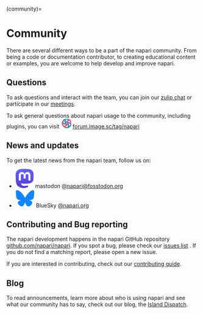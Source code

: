 (community)=

# Community

There are several different ways to be a part of the napari community. From
being a code or documentation contributor, to creating educational content or
examples, you are welcome to help develop and improve napari.

## Questions

To ask questions and interact with the team, you can join our
[zulip chat](https://napari.zulipchat.com/login/) or participate in our
[meetings](meeting-schedule).

To ask general questions about napari usage to the community, including plugins,
you can visit ![forum image.sc logo](../images/image_sc_logo.png) [forum.image.sc/tag/napari](https://forum.image.sc/tag/napari)

## News and updates

To get the latest news from the napari team, follow us on:

- ![mastodon logo](../images/mastodon_logo.svg) mastodon [@napari@fosstodon.org](https://fosstodon.org/@napari)
- ![bluesky logo](../images/Bluesky_Logo.svg) BlueSky [@napari.org](https://bsky.app/profile/napari.org)

## Contributing and Bug reporting

The napari development happens in the napari GitHub repository [github.com/napari/napari](https://github.com/napari/napari).
If you spot a bug, please check our [issues list](https://github.com/napari/napari/issues) . If you
do not find a matching report, please open a new issue.

If you are interested in contributing, check out our
[contributing guide](napari-contributing).

## Blog

To read announcements, learn more about who is using napari and see what our
community has to say, check out our blog, the
[Island Dispatch](https://napari.org/island-dispatch).
